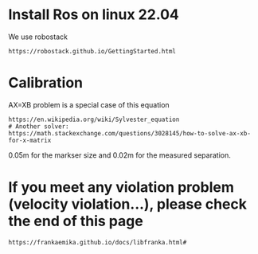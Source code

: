 # Install Ros on linux 22.04
We use robostack
```
https://robostack.github.io/GettingStarted.html
```

# Calibration

AX=XB problem is a special case of this equation
```
https://en.wikipedia.org/wiki/Sylvester_equation
# Another solver: https://math.stackexchange.com/questions/3028145/how-to-solve-ax-xb-for-x-matrix
```
0.05m for the markser size and 0.02m for the measured separation.

# If you meet any violation problem (velocity violation...), please check the end of this page
```
https://frankaemika.github.io/docs/libfranka.html#
``` 